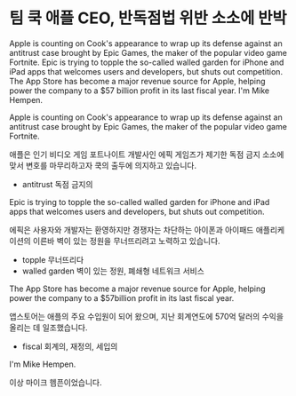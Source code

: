 # 팀 쿡 애플 CEO, 반독점법 위반 소소에 반박

Apple is counting on Cook's appearance to wrap up its defense against an antitrust case brought by Epic Games, the maker of the popular video game Fortnite. Epic is trying to topple the so-called walled garden for iPhone and iPad apps that welcomes users and developers, but shuts out competition. The App Store has become a major revenue source for Apple, helping power the company to a $57 billion profit in its last fiscal year. I'm Mike Hempen.

Apple is counting on Cook's appearance to wrap up its defense against an antitrust case brought by Epic Games, the maker of the popular video game Fortnite. 

애플은 인기 비디오 게임 포트나이트 개발사인 에픽 게임즈가 제기한 독점 금지 소소에 맞서 변호를 마무리하고자 쿡의 출두에 의지하고 있습니다.
* antitrust 독점 금지의

Epic is trying to topple the so-called walled garden for iPhone and iPad apps that welcomes users and developers, but shuts out competition.

에픽은 사용자와 개발자는 환영하지만 경쟁자는 차단하는 아이폰과 아이패드 애플리케이션의 이른바 벽이 있는 정원을 무너뜨리려고 노력하고 있습니다.
* topple 무너뜨리다
* walled garden 벽이 있는 정원, 폐쇄형 네트워크 서비스

The App Store has become a major revenue source for Apple, helping power the company to a $57billion profit in its last fiscal year.

앱스토어는 애플의 주요 수입원이 되어 왔으며, 지난 회계연도에 570억 달러의 수익을 올리는 데 일조했습니다.
* fiscal 회계의, 재정의, 세입의

I'm Mike Hempen.

이상 마이크 헴픈이었습니다.